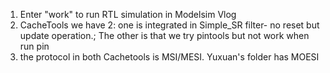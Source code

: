 1. Enter "work" to run RTL simulation in Modelsim Vlog
2. CacheTools we have 2: one is integrated in Simple_SR filter- no reset but update operation.; The other is that we try pintools but not work when run pin
3. the protocol in both Cachetools is MSI/MESI. Yuxuan's folder has MOESI 